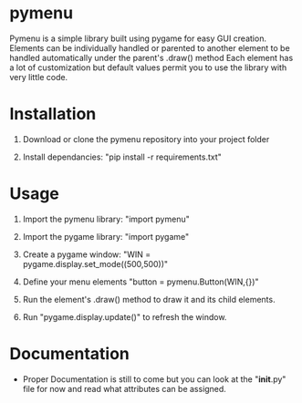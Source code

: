 
# pymenu
Pymenu is a simple library built using pygame for easy GUI creation.
Elements can be individually handled or parented to another element to be handled automatically under the parent's .draw() method
Each element has a lot of customization but default values permit you to use the library with very little code.

# Installation

1. Download or clone the pymenu repository into your project folder

2. Install dependancies: "pip install -r requirements.txt"

# Usage

1. Import the pymenu library: "import pymenu"

2. Import the pygame library: "import pygame"

3. Create a pygame window: "WIN = pygame.display.set_mode((500,500))"

4. Define your menu elements "button = pymenu.Button(WIN,{})"

5. Run the element's .draw() method to draw it and its child elements.

6. Run "pygame.display.update()" to refresh the window.

# Documentation

* Proper Documentation is still to come but you can look at the "__init__.py" file for now and read what attributes can be assigned.

